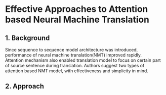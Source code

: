 # Effective Approaches to Attention based Neural Machine Translation
## 1. Background
Since sequence to sequence model architecture was introduced, performance of neural machine translation(NMT) improved rapidly.
Attention mechanism also enabled translation model to focus on certain part of source sentence during translation.
Authors suggest two types of attention based NMT model, with effectiveness and simplicity in mind.

## 2. Approach
